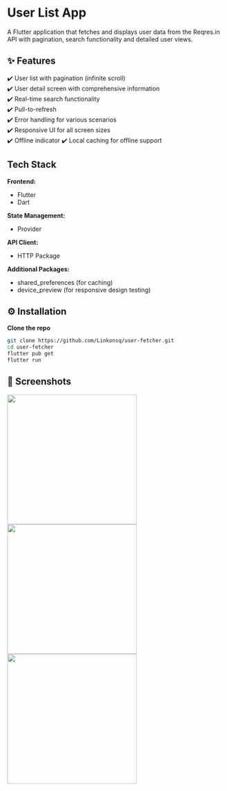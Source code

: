 # User List App

A Flutter application that fetches and displays user data from the Reqres.in API with pagination, search functionality and detailed user views.

## **✨ Features** 
✔️ User list with pagination (infinite scroll)  
✔️ User detail screen with comprehensive information  
✔️ Real-time search functionality  
✔️ Pull-to-refresh  
✔️ Error handling for various scenarios  
✔️ Responsive UI for all screen sizes  
✔️ Offline indicator
✔️ Local caching for offline support  

## Tech Stack
**Frontend:**  
- Flutter
- Dart

**State Management:**  
- Provider

**API Client:**  
- HTTP Package

**Additional Packages:**
- shared_preferences (for caching)  
- device_preview (for responsive design testing)

## **⚙️ Installation**  
**Clone the repo**  
   ```sh
   git clone https://github.com/Linkonsq/user-fetcher.git
   cd user-fetcher
   flutter pub get
   flutter run
```  
## **📸 Screenshots**
<img src="https://github.com/user-attachments/assets/b2b05aab-5897-4de1-be51-7ff7226fc93e" alt="" width="300" />
<img src="https://github.com/user-attachments/assets/778659f8-9d1e-49f6-a772-7ca0247b8dae" alt="" width="300" />
<img src="https://github.com/user-attachments/assets/b8c0698a-1ff1-4049-b7cc-6b3a5a561207" alt="" width="300" />
